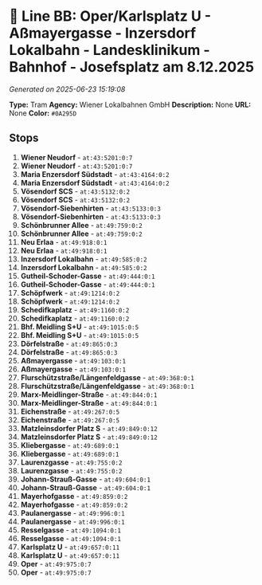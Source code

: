 # 🚊 Line BB: Oper/Karlsplatz U - Aßmayergasse - Inzersdorf Lokalbahn - Landesklinikum - Bahnhof - Josefsplatz am 8.12.2025

*Generated on 2025-06-23 15:19:08*

**Type:** Tram
**Agency:** Wiener Lokalbahnen GmbH
**Description:** None
**URL:** None
**Color:** `#0A295D`

## Stops

1. **Wiener Neudorf** - `at:43:5201:0:7`
2. **Wiener Neudorf** - `at:43:5201:0:7`
3. **Maria Enzersdorf Südstadt** - `at:43:4164:0:2`
4. **Maria Enzersdorf Südstadt** - `at:43:4164:0:2`
5. **Vösendorf SCS** - `at:43:5132:0:2`
6. **Vösendorf SCS** - `at:43:5132:0:2`
7. **Vösendorf-Siebenhirten** - `at:43:5133:0:3`
8. **Vösendorf-Siebenhirten** - `at:43:5133:0:3`
9. **Schönbrunner Allee** - `at:49:759:0:2`
10. **Schönbrunner Allee** - `at:49:759:0:2`
11. **Neu Erlaa** - `at:49:918:0:1`
12. **Neu Erlaa** - `at:49:918:0:1`
13. **Inzersdorf Lokalbahn** - `at:49:585:0:2`
14. **Inzersdorf Lokalbahn** - `at:49:585:0:2`
15. **Gutheil-Schoder-Gasse** - `at:49:444:0:1`
16. **Gutheil-Schoder-Gasse** - `at:49:444:0:1`
17. **Schöpfwerk** - `at:49:1214:0:2`
18. **Schöpfwerk** - `at:49:1214:0:2`
19. **Schedifkaplatz** - `at:49:1160:0:2`
20. **Schedifkaplatz** - `at:49:1160:0:2`
21. **Bhf. Meidling S+U** - `at:49:1015:0:5`
22. **Bhf. Meidling S+U** - `at:49:1015:0:5`
23. **Dörfelstraße** - `at:49:865:0:3`
24. **Dörfelstraße** - `at:49:865:0:3`
25. **Aßmayergasse** - `at:49:103:0:1`
26. **Aßmayergasse** - `at:49:103:0:1`
27. **Flurschützstraße/Längenfeldgasse** - `at:49:368:0:1`
28. **Flurschützstraße/Längenfeldgasse** - `at:49:368:0:1`
29. **Marx-Meidlinger-Straße** - `at:49:844:0:1`
30. **Marx-Meidlinger-Straße** - `at:49:844:0:1`
31. **Eichenstraße** - `at:49:267:0:5`
32. **Eichenstraße** - `at:49:267:0:5`
33. **Matzleinsdorfer Platz S** - `at:49:849:0:12`
34. **Matzleinsdorfer Platz S** - `at:49:849:0:12`
35. **Kliebergasse** - `at:49:689:0:1`
36. **Kliebergasse** - `at:49:689:0:1`
37. **Laurenzgasse** - `at:49:755:0:2`
38. **Laurenzgasse** - `at:49:755:0:2`
39. **Johann-Strauß-Gasse** - `at:49:604:0:1`
40. **Johann-Strauß-Gasse** - `at:49:604:0:1`
41. **Mayerhofgasse** - `at:49:859:0:2`
42. **Mayerhofgasse** - `at:49:859:0:2`
43. **Paulanergasse** - `at:49:996:0:1`
44. **Paulanergasse** - `at:49:996:0:1`
45. **Resselgasse** - `at:49:1094:0:1`
46. **Resselgasse** - `at:49:1094:0:1`
47. **Karlsplatz U** - `at:49:657:0:11`
48. **Karlsplatz U** - `at:49:657:0:11`
49. **Oper** - `at:49:975:0:7`
50. **Oper** - `at:49:975:0:7`